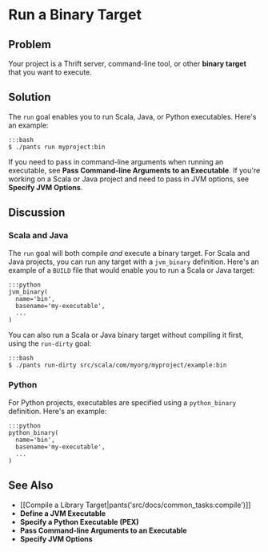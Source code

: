 # Run a Binary Target

## Problem

Your project is a Thrift server, command-line tool, or other **binary target** that you want to execute.

## Solution

The `run` goal enables you to run Scala, Java, or Python executables. Here's an example:

    :::bash
    $ ./pants run myproject:bin

If you need to pass in command-line arguments when running an executable, see **Pass Command-line Arguments to an Executable**. If you're working on a Scala or Java project and need to pass in JVM options, see **Specify JVM Options**.

## Discussion

### Scala and Java

The `run` goal will both compile *and* execute a binary target. For Scala and Java projects, you can run any target with a `jvm_binary` definition. Here's an example of a `BUILD` file that would enable you to run a Scala or Java target:

    :::python
    jvm_binary(
      name='bin',
      basename='my-executable',
      ...
    )

You can also run a Scala or Java binary target without compiling it first, using the `run-dirty` goal:

    :::bash
    $ ./pants run-dirty src/scala/com/myorg/myproject/example:bin

### Python

For Python projects, executables are specified using a `python_binary` definition. Here's an example:

    :::python
    python_binary(
      name='bin',
      basename='my-executable',
      ...
    )

## See Also

* [[Compile a Library Target|pants('src/docs/common_tasks:compile')]]
* **Define a JVM Executable**
* **Specify a Python Executable (PEX)**
* **Pass Command-line Arguments to an Executable**
* **Specify JVM Options**
